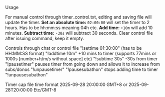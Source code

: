 Usage

For manual control through timer_control.txt, editing and saving file will update the timer.
**Set an absolute time:** `02:00:00` will set the timer to 2 hours. Has to be hh:mm:ss meaning 04h etc.
**Add time:** `+10m` will add 10 minutes.
**Subtract time:** `-30s` will subtract 30 seconds.
Clear control file after issuing command, keep it empty.

Controls through chat or control file
"!settime 01:30:00" (has to be HH:MM:SS format)
"!addtime 10m" +10 mins to timer (supports 77mins or 1000s [number+h/m/s without space] etc)
"!subtime 30s" -30s from timer
"!pausetimer" pauses timer from going down and allows it to increase from subs/donos
"!unpausetimer"
"!pausesubathon" stops adding time to timer
"!unpausesubathon"

Timer cap file time format
2025-09-28 20:00:00 GMT+8 or 2025-09-28T20:00:00 Etc/GMT-8

